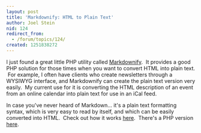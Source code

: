 ```yaml
---
layout: post
title: 'Markdownify: HTML to Plain Text'
author: Joel Stein
nid: 124
redirect_from:
  - /forum/topics/124/
created: 1251838272
---
```

<p>I just found a great little PHP utility called <a href="http://milianw.de/projects/markdownify/">Markdownify</a>. &nbsp;It provides a good PHP&nbsp;solution&nbsp;for those times when you want to convert HTML into plain text. &nbsp;For example, I often have clients who create newsletters through a WYSIWYG interface, and Markdownify can create the plain text version very easily. &nbsp;My current use for it is converting the HTML description of an event from an online calendar into plain text for use in an iCal feed.</p>
<p>In case you've never heard of Markdown... it's a plain text formatting syntax, which is very easy to read by itself, and which can be easily converted into HTML. &nbsp;Check out how it works <a href="http://daringfireball.net/projects/markdown/">here</a>. &nbsp;There's a PHP&nbsp;version <a href="http://michelf.com/projects/php-markdown/">here</a>.</p>
